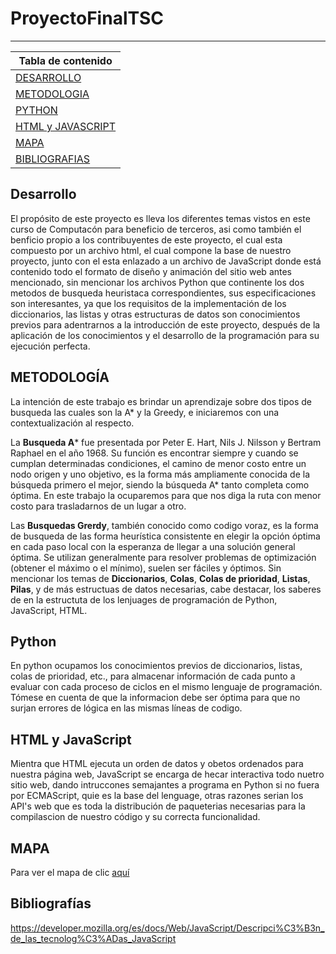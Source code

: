 # ProyectoFinalTSC

***

|Tabla de contenido             |
|-------------------------------|
|[DESARROLLO](desar)                     |
|[METODOLOGIA](https://github.com/NefilimZbm/ProyectoFinalTSC/blob/master/README.md#metodolog%C3%ADa)                    |
|[PYTHON](pytho)                         |
|[HTML y JAVASCRIPT](ht&js)              |
|[MAPA](mapa)                           |
|[BIBLIOGRAFIAS](bibli)                  |

## Desarrollo
El propósito de este proyecto es lleva los diferentes temas vistos en este curso de Computacón para beneficio de terceros, asi como también el benficio propio a los contribuyentes de este proyecto, el cual esta compuesto por un archivo html, el cual compone la base de nuestro proyecto, junto con el esta enlazado a un archivo de JavaScript donde está contenido todo el formato de diseño y animación del sitio web antes mencionado, sin mencionar los archivos Python que continente los dos metodos de busqueda heuristaca correspondientes, sus especificaciones son interesantes, ya que los requisitos de la implementación de los diccionarios, las listas y otras estructuras de datos son conocimientos previos para adentrarnos a la introducción de este proyecto, después de la aplicación de los conocimientos y el desarrollo de la programación para su ejecución perfecta.


## METODOLOGÍA
La intención de este trabajo es brindar un aprendizaje sobre dos tipos de busqueda las cuales son la A* y la Greedy, e iniciaremos con una contextualización al respecto.

La **Busqueda A*** fue presentada por Peter E. Hart, Nils J. Nilsson y Bertram Raphael en el año 1968. Su función es encontrar siempre y cuando se cumplan determinadas condiciones, el camino de menor costo entre un nodo origen y uno objetivo, es la forma más ampliamente conocida de la búsqueda primero el mejor, siendo la búsqueda A* tanto completa como óptima. En este trabajo la ocuparemos para que nos diga la ruta con menor costo para trasladarnos de un lugar a otro.

Las **Busquedas Grerdy**, también conocido como codigo voraz, es la forma de busqueda de las forma heurística consistente en elegir la opción óptima en cada paso local con la esperanza de llegar a una solución general óptima. Se utilizan generalmente para resolver problemas de optimización (obtener el máximo o el mínimo), suelen ser fáciles y óptimos.
Sin mencionar los temas de **Diccionarios**, **Colas**, **Colas de prioridad**, **Listas**, **Pilas**, y de más estructuas de datos necesarias, cabe destacar, los saberes de en la estructuta de los lenjuages de programación de Python, JavaScript, HTML.

## Python
En python ocupamos los conocimientos previos de diccionarios, listas, colas de prioridad, etc., para almacenar información de cada punto a evaluar con cada proceso de ciclos en el mismo lenguaje de programación. Tómese en cuenta de que la informacion debe ser óptima para que no surjan errores de lógica en las mismas líneas de codigo. 

## HTML y JavaScript
Mientra que HTML ejecuta un orden de datos y obetos ordenados para nuestra página web, JavaScript se encarga de hecar interactiva todo nuetro sitio web, dando intruccones semajantes a programa en Python si no fuera por ECMAScript, quie es la base del lenguage, otras razones serian los API's web que es toda la distribución de paqueterias necesarias para la compilascion de nuestro código y su correcta funcionalidad.

## MAPA
Para ver el mapa de clic [aquí](https://nefilimzbm.github.io/ProyectoFinalTSC/)

## Bibliografías
https://developer.mozilla.org/es/docs/Web/JavaScript/Descripci%C3%B3n_de_las_tecnolog%C3%ADas_JavaScript
